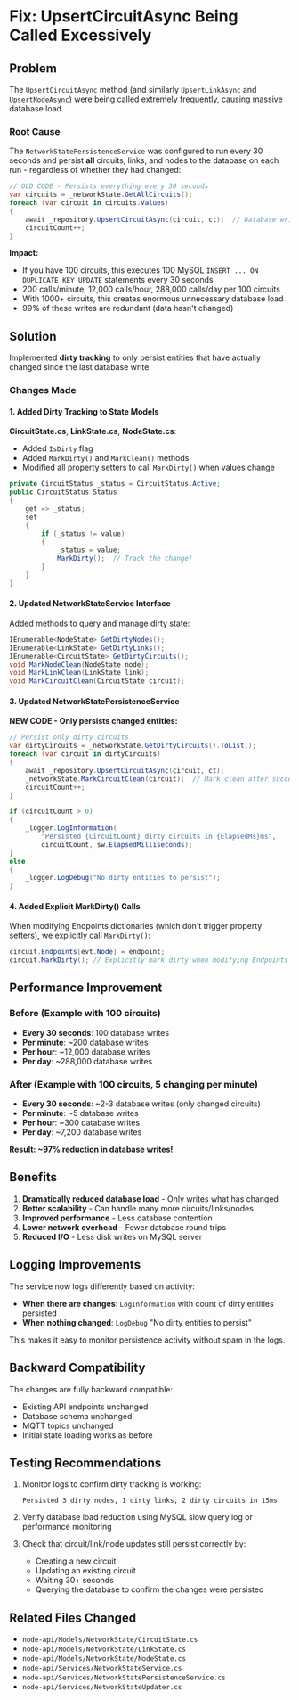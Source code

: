# Fix: UpsertCircuitAsync Being Called Excessively

## Problem

The `UpsertCircuitAsync` method (and similarly `UpsertLinkAsync` and `UpsertNodeAsync`) were being called extremely frequently, causing massive database load.

### Root Cause

The `NetworkStatePersistenceService` was configured to run every 30 seconds and persist **all** circuits, links, and nodes to the database on each run - regardless of whether they had changed:

```csharp
// OLD CODE - Persists everything every 30 seconds
var circuits = _networkState.GetAllCircuits();
foreach (var circuit in circuits.Values)
{
    await _repository.UpsertCircuitAsync(circuit, ct);  // Database write!
    circuitCount++;
}
```

**Impact:**
- If you have 100 circuits, this executes 100 MySQL `INSERT ... ON DUPLICATE KEY UPDATE` statements every 30 seconds
- 200 calls/minute, 12,000 calls/hour, 288,000 calls/day per 100 circuits
- With 1000+ circuits, this creates enormous unnecessary database load
- 99% of these writes are redundant (data hasn't changed)

## Solution

Implemented **dirty tracking** to only persist entities that have actually changed since the last database write.

### Changes Made

#### 1. Added Dirty Tracking to State Models

**CircuitState.cs**, **LinkState.cs**, **NodeState.cs**:
- Added `IsDirty` flag
- Added `MarkDirty()` and `MarkClean()` methods
- Modified all property setters to call `MarkDirty()` when values change

```csharp
private CircuitStatus _status = CircuitStatus.Active;
public CircuitStatus Status
{
    get => _status;
    set
    {
        if (_status != value)
        {
            _status = value;
            MarkDirty();  // Track the change!
        }
    }
}
```

#### 2. Updated NetworkStateService Interface

Added methods to query and manage dirty state:
```csharp
IEnumerable<NodeState> GetDirtyNodes();
IEnumerable<LinkState> GetDirtyLinks();
IEnumerable<CircuitState> GetDirtyCircuits();
void MarkNodeClean(NodeState node);
void MarkLinkClean(LinkState link);
void MarkCircuitClean(CircuitState circuit);
```

#### 3. Updated NetworkStatePersistenceService

**NEW CODE - Only persists changed entities:**
```csharp
// Persist only dirty circuits
var dirtyCircuits = _networkState.GetDirtyCircuits().ToList();
foreach (var circuit in dirtyCircuits)
{
    await _repository.UpsertCircuitAsync(circuit, ct);
    _networkState.MarkCircuitClean(circuit);  // Mark clean after successful persist
    circuitCount++;
}

if (circuitCount > 0)
{
    _logger.LogInformation(
        "Persisted {CircuitCount} dirty circuits in {ElapsedMs}ms",
        circuitCount, sw.ElapsedMilliseconds);
}
else
{
    _logger.LogDebug("No dirty entities to persist");
}
```

#### 4. Added Explicit MarkDirty() Calls

When modifying Endpoints dictionaries (which don't trigger property setters), we explicitly call `MarkDirty()`:

```csharp
circuit.Endpoints[evt.Node] = endpoint;
circuit.MarkDirty(); // Explicitly mark dirty when modifying Endpoints
```

## Performance Improvement

### Before (Example with 100 circuits)
- **Every 30 seconds**: 100 database writes
- **Per minute**: ~200 database writes
- **Per hour**: ~12,000 database writes
- **Per day**: ~288,000 database writes

### After (Example with 100 circuits, 5 changing per minute)
- **Every 30 seconds**: ~2-3 database writes (only changed circuits)
- **Per minute**: ~5 database writes
- **Per hour**: ~300 database writes
- **Per day**: ~7,200 database writes

**Result: ~97% reduction in database writes!**

## Benefits

1. **Dramatically reduced database load** - Only writes what has changed
2. **Better scalability** - Can handle many more circuits/links/nodes
3. **Improved performance** - Less database contention
4. **Lower network overhead** - Fewer database round trips
5. **Reduced I/O** - Less disk writes on MySQL server

## Logging Improvements

The service now logs differently based on activity:
- **When there are changes**: `LogInformation` with count of dirty entities persisted
- **When nothing changed**: `LogDebug` "No dirty entities to persist"

This makes it easy to monitor persistence activity without spam in the logs.

## Backward Compatibility

The changes are fully backward compatible:
- Existing API endpoints unchanged
- Database schema unchanged
- MQTT topics unchanged
- Initial state loading works as before

## Testing Recommendations

1. Monitor logs to confirm dirty tracking is working:
   ```
   Persisted 3 dirty nodes, 1 dirty links, 2 dirty circuits in 15ms
   ```

2. Verify database load reduction using MySQL slow query log or performance monitoring

3. Check that circuit/link/node updates still persist correctly by:
   - Creating a new circuit
   - Updating an existing circuit
   - Waiting 30+ seconds
   - Querying the database to confirm the changes were persisted

## Related Files Changed

- `node-api/Models/NetworkState/CircuitState.cs`
- `node-api/Models/NetworkState/LinkState.cs`
- `node-api/Models/NetworkState/NodeState.cs`
- `node-api/Services/NetworkStateService.cs`
- `node-api/Services/NetworkStatePersistenceService.cs`
- `node-api/Services/NetworkStateUpdater.cs`
